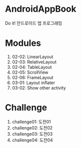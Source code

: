 # AndroidAppBook
Do it! 안드로이드 앱 프로그래밍

# Modules #
1. 02-02: LinearLayout
2. 02-03: RelativeLayout
3. 02-04: TableLayout
4. 02-05: ScrollView
5. 02-06: FrameLayout
6. 03-01: Layout inflater
7. 03-02: Show other activity

# Challenge #
1. challenge01: 도전01
2. challenge02: 도전02
3. challenge03: 도전03
4. challenge04: 도전04
